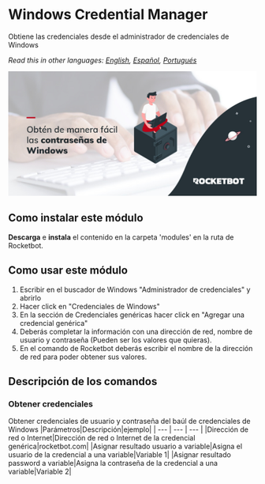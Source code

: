 # Windows Credential Manager
  
Obtiene las credenciales desde el administrador de credenciales de Windows  

*Read this in other languages: [English](Manual_WindowsCredentialManager.md), [Español](Manual_WindowsCredentialManager.es.md), [Portugués](Manual_WindowsCredentialManager.pr.md)*
  
![banner](imgs/Banner_WindowsCredentialManager.png)
## Como instalar este módulo
  
__Descarga__ e __instala__ el contenido en la carpeta 'modules' en la ruta de Rocketbot.  


## Como usar este módulo
1. Escribir en el buscador de Windows "Administrador de credenciales" y abrirlo
2. Hacer click en "Credenciales de Windows"
3. En la sección de Credenciales genéricas hacer click en "Agregar una credencial genérica"
4. Deberás completar la información con una dirección de red, nombre de usuario y contraseña (Pueden ser los valores que quieras).
5. En el comando de Rocketbot deberás escribir el nombre de la dirección de red para poder obtener sus valores.


## Descripción de los comandos

### Obtener credenciales
  
Obtener credenciales de usuario y contraseña del baúl de credenciales de Windows
|Parámetros|Descripción|ejemplo|
| --- | --- | --- |
|Dirección de red o Internet|Dirección de red o Internet de la credencial genérica|rocketbot.com|
|Asignar resultado usuario a variable|Asigna el usuario de la credencial a una variable|Variable 1|
|Asignar resultado password a variable|Asigna la contraseña de la credencial a una variable|Variable 2|
